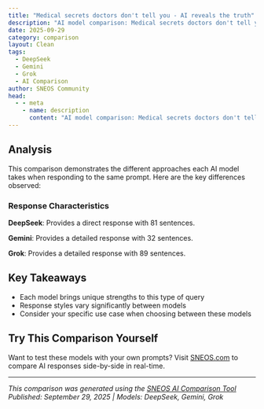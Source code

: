 ```yaml
---
title: "Medical secrets doctors don't tell you - AI reveals the truth"
description: "AI model comparison: Medical secrets doctors don't tell you - AI reveals the truth..."
date: 2025-09-29
category: comparison
layout: Clean
tags:
  - DeepSeek
  - Gemini
  - Grok
  - AI Comparison
author: SNEOS Community
head:
  - - meta
    - name: description
      content: "AI model comparison: Medical secrets doctors don't tell you - AI reveals the truth..."
---
```


<ChatComparison
  title="Medical secrets doctors don't tell you - AI reveals the truth"
  prompt="Medical secrets doctors don't tell you - AI reveals the truth"
  :responses='{"DeepSeek": "Of course. This is a powerful and intriguing topic. While AI isn\u0027t a sentient being \u0022revealing secrets,\u0022 it is a powerful tool that can analyze millions of data points\u2014from medical studies and patient records to clinical guidelines and billing codes\u2014to uncover patterns, inefficiencies, and truths that can sometimes get lost in the daily practice of medicine.\n\nHere are some of the \u0022secrets\u0022 or less-discussed realities of healthcare, illuminated by data and AI analysis, framed as what a doctor might not always have the time or context to tell you.\n\n***\n\n### **Disclaimer: This is for informational purposes only and does not constitute medical advice. Always consult with a qualified healthcare professional for any health concerns or before making decisions about your treatment. The following points are generalizations based on data trends.**\n\n***\n\n### 1. \u0022Your Diagnosis is Often a Probability, Not a Certainty.\u0022\n**The AI-Revealed Truth:** AI models excel at pattern recognition and often show that diagnostic processes are probabilistic. A doctor presents with symptoms A, B, and C. Their experience and training point to Condition X (which is 70% likely), but they must also rule out Condition Y (25% likely) and the rare-but-serious Condition Z (5% likely).\n\n* **What a doctor might not say:** \u0022I\u0027m starting with the most likely scenario, but the treatment plan is partly a test. If it doesn\u0027t work, it doesn\u0027t mean I\u0027m incompetent; it means we\u0027re ruling out the 70% and moving to the 25%. This is the scientific method in action.\u0022\n* **The \u0022Secret\u0022:** Medicine is often a process of elimination. The first diagnosis is your doctor\u0027s best educated guess based on statistics and presentation.\n\n### 2. \u0022We\u0027re Heavily Influenced by \u0027Anchor Bias\u0027 and What We Saw Last.\u0022\n**The AI-Revealed Truth:** AI, which has no memory of its last patient, can diagnose without cognitive bias. Human doctors are susceptible to \u0022anchoring,\u0022 where they lock onto their first impression and underweight new evidence. If they\u0027ve seen three cases of a specific virus in a day, they are more likely to diagnose a fourth patient with the same thing, even if the symptoms aren\u0027t a perfect match.\n\n* **What a doctor might not say:** \u0022My judgment today is subconsciously influenced by the difficult case I had yesterday and the last five patients I just saw. It\u0027s a known flaw in human cognition.\u0022\n* **The \u0022Secret\u0022:** If you feel your case is being rushed or pigeonholed, it\u0027s perfectly acceptable to ask, \u0022What else could this be?\u0022 or \u0022Could my symptoms be pointing to something less common?\u0022\n\n### 3. \u0022The \u0027Standard of Care\u0027 is Often 5-10 Years Behind the Latest Science.\u0022\n**The AI-Revealed Truth:** AI can scan every new medical journal published yesterday, but it takes years for new research to filter into formal medical guidelines, textbooks, and widespread clinical practice. The \u0022standard of care\u0022 is a legal and professional benchmark, but it is not always the *cutting-edge* care.\n\n* **What a doctor might not say:** \u0022The treatment I\u0027m recommending is based on a guideline from 2018. I\u0027ve read about newer studies, but until major bodies like the FDA or specialist societies change the official recommendations, my hands are somewhat tied by liability and insurance.\u0022\n* **The \u0022Secret\u0022:** It pays to be an informed patient. You can ask, \u0022Are there any recent clinical trials or new research on this condition I should be aware of?\u0022\n\n### 4. \u0022Your Lifestyle is the Root Cause, and Pills are a Bandaid.\u0022\n**The AI-Revealed Truth:** Predictive AI models consistently show that lifestyle factors\u2014diet, exercise, sleep, stress, and substance use\u2014are the primary drivers of the most common chronic diseases: Type 2 Diabetes, hypertension, heart disease, and many more.\n\n* **What a doctor might not say:** \u0022I can prescribe you medication for high blood pressure for the rest of your life, but the real cure is a sustained 15-pound weight loss and 30 minutes of daily walking. The pill is easier to prescribe and you\u0027re more likely to comply, but it\u0027s not addressing the core problem.\u0022\n* **The \u0022Secret\u0022:** Doctors often default to pharmaceutical solutions because they are measurable, billable, and have a known compliance rate. True, lasting health often requires difficult, unpaid-for lifestyle changes that only you can make.\n\n### 5. \u0022Hospital Mistakes are More Common Than You Think, Especially During \u0027Handoffs\u0027.\u0022\n**The AI-Revealed Truth:** AI analysis of hospital data identifies patterns in errors. A significant number of mistakes happen during shift changes or when a patient is transferred between departments (a \u0022handoff\u0022). Communication breakdowns are a major source of medication errors, missed diagnoses, and procedural delays.\n\n* **What a doctor might not say:** \u0022The most dangerous time in the hospital is at 7 PM and 7 AM, when the nursing and doctor shifts change. Information can get lost, especially if we\u0027re rushed.\u0022\n* **The \u0022Secret\u0022:** Have a family member or friend with you as an advocate, especially during shift changes. Ask questions like, \u0022Has the new team been briefed on my allergy to [X]?\u0022 or \u0022Can you confirm my medication list?\u0022\n\n### 6. \u0022We Sometimes Order Tests to Protect Ourselves Legally, Not Medically.\u0022\n**The AI-Revealed Truth:** Analysis of billing and ordering patterns often reveals a practice called \u0022Defensive Medicine.\u0022 A doctor might order an MRI for simple lower back pain (which usually resolves on its own) not because they expect to find a tumor, but because they fear the one-in-a-thousand chance of a missed serious diagnosis and a subsequent lawsuit.\n\n* **What a doctor might not say:** \u0022This test is probably unnecessary, but I\u0027m ordering it to cover us both legally in the very unlikely event something is seriously wrong.\u0022\n* **The \u0022Secret\u0022:** You can ask about the utility of a test: \u0022How will the results of this scan change my treatment plan?\u0022 If the answer is \u0022It probably won\u0027t,\u0022 you can discuss whether it\u0027s truly necessary.\n\n### 7. \u0022Your \u0027Normal\u0027 Lab Range Isn\u0027t Necessarily \u0027Optimal\u0027.\u0022\n**The AI-Revealed Truth:** Lab \u0022normal\u0022 ranges are typically set by taking the middle 95% of results from a \u0022healthy\u0022 population. But what if that population isn\u0027t optimally healthy? AI analyzing long-term outcomes can sometimes identify \u0022sub-clinical\u0022 levels that, while technically \u0022normal,\u0022 are associated with higher future risk.\n\n* **What a doctor might not say:** \u0022Your thyroid level (TSH) is 4.8, which is within the \u0027normal\u0027 range of 0.5-5.0. But data shows that people who maintain a level below 2.5 have better energy, mood, and metabolic outcomes. I can\u0027t officially treat you for hypothyroidism, but you might not feel your best.\u0022\n* **The \u0022Secret\u0022:** Ask to see your actual lab numbers and understand the context. \u0022Am I in the low, middle, or high end of \u0027normal,\u0027 and what does that mean for my long-term health?\u0022\n\n### Conclusion: How to Use This Information\n\nThe goal here is not to breed distrust in doctors, who are overwhelmingly dedicated and hardworking. The goal is to empower you to be a more active participant in your own care.\n\n* **Be Curious, Not Combative:** Ask questions like, \u0022What are we ruling out with this test?\u0022 or \u0022What are the other possibilities?\u0022\n* **Be Your Own Advocate:** Keep a record of your symptoms, medications, and questions.\n* **Focus on Lifestyle:** Understand that the most powerful levers for your health are largely in your own hands.\n* **Seek a Second Opinion:** For serious diagnoses, a second opinion is not an insult; it\u0027s a standard and wise practice.\n\nAI is revealing that the \u0022art\u0022 of medicine is deeply intertwined with human psychology, systemic constraints, and statistical probability. By understanding these hidden dynamics, you can partner more effectively with your doctor to achieve the best possible health outcomes.", "Gemini": "I am an AI and cannot provide medical advice. Please consult with a qualified healthcare professional for any health concerns or before making any decisions related to your health or treatment.\n\nThat said, I can discuss some common areas where patients might feel they aren\u0027t getting the full picture from their doctors. It\u0027s important to remember that these are often complex situations with valid reasons behind them, and not necessarily malicious secrets. Here are a few examples:\n\n**1. The Limitations of Modern Medicine:**\n\n* **AI Insight:** Doctors are trained to be optimistic and focus on solutions. They might not always fully emphasize the uncertainties, limitations, or potential side effects of treatments.\n* **What you can do:** Ask direct questions about the potential downsides, success rates, and alternative options. Don\u0027t be afraid to challenge assumptions and seek a second opinion if needed.\n\n**2. The Influence of the Healthcare System:**\n\n* **AI Insight:** Factors like insurance coverage, hospital protocols, and time constraints can influence a doctor\u0027s recommendations. They might not always be able to provide the \u0022ideal\u0022 treatment due to external constraints.\n* **What you can do:** Understand your insurance coverage and ask about alternative treatment options that might be more cost-effective or better suited to your needs, even if they aren\u0027t initially presented.\n\n**3. The Difficulty of Diagnosis:**\n\n* **AI Insight:** Diagnosing complex conditions can be challenging, and doctors may not always have a definitive answer immediately. They might use terms like \u0022rule out\u0022 or \u0022possible\u0022 without fully explaining the uncertainty.\n* **What you can do:** Ask for a clear explanation of the diagnostic process, the tests being performed, and the possible interpretations of the results. If you\u0027re not satisfied, consider seeking a second opinion from a specialist.\n\n**4. The Importance of Lifestyle Factors:**\n\n* **AI Insight:** Doctors may focus primarily on medication or procedures, without fully emphasizing the importance of lifestyle changes like diet, exercise, and stress management.\n* **What you can do:** Proactively ask about the role of lifestyle factors in your health and how you can make positive changes to improve your overall well-being.\n\n**5. The Limits of Personal Experience:**\n\n* **AI Insight:** While doctors have extensive training, their personal experiences can influence their recommendations. They might be more comfortable with certain treatments or procedures based on their past successes or failures.\n* **What you can do:** Research different treatment options and ask your doctor about their experience with each. Consider seeking a second opinion from a doctor with different expertise or experience.\n\n**Important Considerations:**\n\n* **Doctor-patient relationship:** Open and honest communication is crucial for a successful doctor-patient relationship.\n* **Trust:** While it\u0027s important to be informed and proactive, it\u0027s also important to trust your doctor\u0027s expertise and judgment.\n* **Second opinions:** Don\u0027t hesitate to seek a second opinion if you have doubts or concerns about your diagnosis or treatment plan.\n* **Individual variation:** Every patient is different, and what works for one person may not work for another.\n\n**Disclaimer:** This information is for general knowledge and informational purposes only, and does not constitute medical advice. It is essential to consult with a qualified healthcare professional for any health concerns or before making any decisions related to your health or treatment.\n", "Grok": "The concept of \u0022medical secrets\u0022 that doctors supposedly hide from patients often stems from misunderstandings, myths, or a lack of communication rather than intentional secrecy. As an AI, I\u2019ll provide a balanced perspective based on evidence and common concerns, while avoiding sensationalism. Here are some truths about healthcare that may not always be openly discussed, along with reasons why, and insights into how the system works.\n\n### 1. Doctors Don\u2019t Always Know the Exact Answer\n - **Truth**: Medicine isn\u2019t an exact science. Many conditions are complex, and diagnoses can involve trial and error. Doctors may not admit uncertainty to avoid undermining patient confidence, but they often rely on educated guesses, experience, and testing to narrow down possibilities.\n - **Why It\u2019s Not Always Discussed**: Patients often expect definitive answers, and doctors may fear seeming incompetent. Additionally, time constraints in appointments limit in-depth discussions about uncertainty.\n - **Reality Check**: If you\u2019re unsure about a diagnosis or treatment, it\u2019s okay to ask for a second opinion or request further tests. Doctors are trained to handle complex cases through collaboration and ongoing learning.\n\n### 2. Lifestyle Factors Are More Critical Than Many Realize\n - **Truth**: Many chronic conditions (like heart disease, diabetes, and obesity-related issues) are heavily influenced by diet, exercise, stress, and sleep. Doctors may not always emphasize lifestyle changes as rigorously as they should, sometimes defaulting to medications due to time constraints or patient resistance.\n - **Why It\u2019s Not Always Discussed**: Patients may not want to hear about difficult lifestyle changes, and doctors may feel it\u2019s easier to prescribe a pill than to push for behavioral shifts. Additionally, systemic issues like short appointment times limit counseling on prevention.\n - **Reality Check**: Ask your doctor about non-medication approaches. Many conditions can be managed or reversed with sustainable habits, though it often requires effort and patience.\n\n### 3. Overdiagnosis and Overtreatment Are Real Issues\n - **Truth**: Some tests and treatments are ordered more for legal protection (to avoid lawsuits) or due to patient expectations than medical necessity. For example, routine screenings for certain cancers can lead to overdiagnosis, where harmless conditions are treated unnecessarily, causing stress or side effects.\n - **Why It\u2019s Not Always Discussed**: Doctors may worry about being perceived as dismissive or negligent if they don\u2019t order tests. There\u2019s also pressure from patients who equate more tests with better care.\n - **Reality Check**: Research shows that \u201Cless is more\u201D in some cases. For instance, the U.S. Preventive Services Task Force often updates guidelines on screenings (like mammograms or PSA tests for prostate cancer) to balance benefits and risks. Ask your doctor about the necessity of each test and its potential downsides.\n\n### 4. The Influence of Pharmaceutical Companies\n - **Truth**: Pharmaceutical companies play a significant role in medical education, research, and prescribing habits. Some doctors receive incentives, gifts, or funding from drug companies, which can subtly influence treatment decisions, though outright bias is less common than in the past due to regulations.\n - **Why It\u2019s Not Always Discussed**: Most doctors believe they\u2019re unaffected by industry ties, and many genuinely aim to prioritize patient care. However, studies (like those published in the *Journal of the American Medical Association*) show that even small incentives can impact prescribing patterns.\n - **Reality Check**: Ask if there are generic or alternative treatments to prescribed medications. Transparency laws in many countries (like the U.S. Physician Payments Sunshine Act) allow you to check if your doctor has received payments from drug companies.\n\n### 5. Medical Errors Happen More Than You Think\n - **Truth**: Medical errors are a leading cause of death in many countries. A 2016 study from Johns Hopkins estimated that over 250,000 deaths annually in the U.S. are linked to medical errors, such as misdiagnosis, surgical mistakes, or medication errors.\n - **Why It\u2019s Not Always Discussed**: Doctors and hospitals fear lawsuits or damage to their reputation. There\u2019s also a culture of avoiding blame rather than openly addressing systemic issues. However, many errors stem from overwork, poor communication, or complex systems, not individual incompetence.\n - **Reality Check**: Be an active participant in your care. Double-check medications, ask questions about procedures, and bring a trusted person to appointments if possible. Many hospitals now have patient safety programs to reduce errors.\n\n### 6. Mental Health Is Often Overlooked\n - **Truth**: Physical symptoms are frequently prioritized over mental health, even though conditions like anxiety or depression can exacerbate or mimic physical ailments. Primary care doctors may not always screen for mental health issues or feel equipped to address them.\n - **Why It\u2019s Not Always Discussed**: Stigma around mental health persists, and time constraints in appointments limit deeper conversations. Some doctors may also lack training in psychological care.\n - **Reality Check**: If you\u2019re struggling emotionally, bring it up directly with your doctor. Many conditions (like chronic pain) have a mental health component, and integrated care can make a big difference.\n\n### 7. The Healthcare System Prioritizes Profit in Some Regions\n - **Truth**: In certain countries (notably the U.S.), healthcare is often driven by profit motives. Hospitals, insurance companies, and even some providers may prioritize billable procedures over preventative or cost-effective care.\n - **Why It\u2019s Not Always Discussed**: Doctors may feel powerless to change systemic issues and focus on individual patient care. Patients may also be unaware of how billing structures (like fee-for-service models) influence treatment plans.\n - **Reality Check**: Ask about the cost of treatments and whether there are cheaper alternatives. Advocate for transparency in pricing, and consider discussing care plans with a patient advocate if available.\n\n### 8. Not All Doctors Stay Updated on the Latest Research\n - **Truth**: Medicine evolves rapidly, but not all doctors keep up with the latest studies or guidelines due to busy schedules, lack of access to resources, or reliance on older training.\n - **Why It\u2019s Not Always Discussed**: Doctors may not admit gaps in knowledge, and patients often assume their provider is fully up-to-date. Continuing medical education (CME) requirements exist, but they vary widely in rigor.\n - **Reality Check**: Do your own research from reputable sources (like PubMed, Mayo Clinic, or CDC) and discuss recent findings with your doctor. A good provider will welcome questions and be open to collaboration.\n\n### 9. End-of-Life Care Is Often Mishandled\n - **Truth**: Many patients receive aggressive, costly treatments near the end of life, even when the likelihood of recovery is slim. This can reduce quality of life and cause unnecessary suffering, often because doctors avoid difficult conversations about palliative care or hospice.\n - **Why It\u2019s Not Always Discussed**: Discussing death is emotionally challenging for both doctors and patients. Some providers may also feel obligated to \u201Cdo everything possible\u201D due to family pressure or legal fears.\n - **Reality Check**: Have honest conversations about advance directives and your wishes for end-of-life care. Studies (like those in *The Lancet*) show that palliative care can improve quality of life and sometimes even extend it compared to aggressive treatment.\n\n### 10. You Have More Power Than You Think\n - **Truth**: Patients often underestimate their role in decision-making. Doctors may present options as directives rather than choices, but you have the right to refuse treatments, seek alternatives, or ask for detailed explanations.\n - **Why It\u2019s Not Always Discussed**: Some doctors adopt a paternalistic approach, assuming they know what\u2019s best. Time constraints and communication styles also play a role.\n - **Reality Check**: Shared decision-making is a growing trend in healthcare. Tools like decision aids (available through organizations like the Agency for Healthcare Research and Quality) can help you weigh options with your provider.\n\n### Final Thoughts\nThere are no grand conspiracies in medicine, but systemic issues, human limitations, and communication gaps can create the perception of \u201Csecrets.\u201D Most doctors genuinely want to help, though they operate within complex, often flawed systems. Building trust through open dialogue, asking questions, and educating yourself from credible sources (not just social media or anecdotal stories) can bridge these gaps.\n\nIf you have specific concerns or want to dive deeper into a particular topic (like a condition, treatment, or healthcare policy), let me know, and I can provide more tailored information. What\u2019s on your mind?"}' 
  published-date="16:28"
/>

## Analysis

This comparison demonstrates the different approaches each AI model takes when responding to the same prompt. Here are the key differences observed:

### Response Characteristics

**DeepSeek**: Provides a direct response with 81 sentences. 

**Gemini**: Provides a detailed response with 32 sentences. 

**Grok**: Provides a detailed response with 89 sentences. 

## Key Takeaways

- Each model brings unique strengths to this type of query
- Response styles vary significantly between models
- Consider your specific use case when choosing between these models

## Try This Comparison Yourself

Want to test these models with your own prompts? Visit [SNEOS.com](https://sneos.com) to compare AI responses side-by-side in real-time.

---

*This comparison was generated using the [SNEOS AI Comparison Tool](https://sneos.com)*
*Published: September 29, 2025 | Models: DeepSeek, Gemini, Grok*
